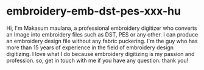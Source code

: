# embroidery-emb-dst-pes-xxx-hu
Hi, I'm Makasum maulana, a professional embroidery digitizer who converts an Image into embroidery files such as DST, PES or any other. I can produce an embroidery design file without any fabric puckering. I'm the guy who has more than 15 years of experience in the field of embroidery design digitizing. I love what I do because embroidery digitizing is my passion and profession. so, get in touch with me if you have any question. thank you!
